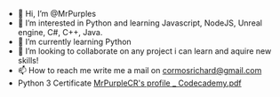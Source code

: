 - 👋 Hi, I’m @MrPurples
- 👀 I’m interested in Python and learning  Javascript, NodeJS, Unreal engine, C#, C++, Java.
- 🌱 I’m currently learning Python
- 💞️ I’m looking to collaborate on any project i can learn and aquire new skills!
- 📫 How to reach me write me a mail on cormosrichard@gmail.com
- Python 3 Certificate [MrPurpleCR's profile _ Codecademy.pdf](https://github.com/MrPurples/MrPurples/files/7744000/MrPurpleCR.s.profile._.Codecademy.pdf)
